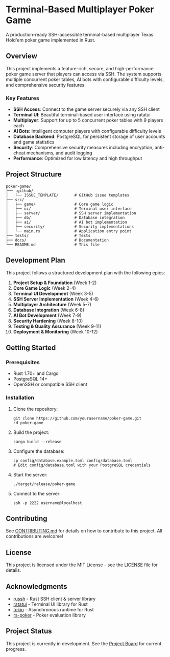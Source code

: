 # Terminal-Based Multiplayer Poker Game

A production-ready SSH-accessible terminal-based multiplayer Texas Hold'em poker game implemented in Rust.

## Overview

This project implements a feature-rich, secure, and high-performance poker game server that players can access via SSH. The system supports multiple concurrent poker tables, AI bots with configurable difficulty levels, and comprehensive security features.

### Key Features

- **SSH Access**: Connect to the game server securely via any SSH client
- **Terminal UI**: Beautiful terminal-based user interface using ratatui
- **Multiplayer**: Support for up to 5 concurrent poker tables with 9 players each
- **AI Bots**: Intelligent computer players with configurable difficulty levels
- **Database Backend**: PostgreSQL for persistent storage of user accounts and game statistics
- **Security**: Comprehensive security measures including encryption, anti-cheat mechanisms, and audit logging
- **Performance**: Optimized for low latency and high throughput

## Project Structure

```
poker-game/
├── .github/
│   └── ISSUE_TEMPLATE/       # GitHub issue templates
├── src/
│   ├── game/                 # Core game logic
│   ├── ui/                   # Terminal user interface
│   ├── server/               # SSH server implementation
│   ├── db/                   # Database integration
│   ├── ai/                   # AI bot implementation
│   ├── security/             # Security implementations
│   └── main.rs               # Application entry point
├── tests/                    # Tests
├── docs/                     # Documentation
└── README.md                 # This file
```

## Development Plan

This project follows a structured development plan with the following epics:

1. **Project Setup & Foundation** (Week 1-2)
2. **Core Game Logic** (Week 2-4)
3. **Terminal UI Development** (Week 3-5)
4. **SSH Server Implementation** (Week 4-6)
5. **Multiplayer Architecture** (Week 5-7)
6. **Database Integration** (Week 6-8)
7. **AI Bot Development** (Week 7-9)
8. **Security Hardening** (Week 8-10)
9. **Testing & Quality Assurance** (Week 9-11)
10. **Deployment & Monitoring** (Week 10-12)

## Getting Started

### Prerequisites

- Rust 1.70+ and Cargo
- PostgreSQL 14+
- OpenSSH or compatible SSH client

### Installation

1. Clone the repository:
   ```
   git clone https://github.com/yourusername/poker-game.git
   cd poker-game
   ```

2. Build the project:
   ```
   cargo build --release
   ```

3. Configure the database:
   ```
   cp config/database.example.toml config/database.toml
   # Edit config/database.toml with your PostgreSQL credentials
   ```

4. Start the server:
   ```
   ./target/release/poker-game
   ```

5. Connect to the server:
   ```
   ssh -p 2222 username@localhost
   ```

## Contributing

See [CONTRIBUTING.md](./CONTRIBUTING.md) for details on how to contribute to this project. All contributions are welcome!

## License

This project is licensed under the MIT License - see the [LICENSE](./LICENSE) file for details.

## Acknowledgments

- [russh](https://github.com/Eugeny/russh) - Rust SSH client & server library
- [ratatui](https://ratatui.rs) - Terminal UI library for Rust
- [tokio](https://tokio.rs) - Asynchronous runtime for Rust
- [rs-poker](https://github.com/elliottneilclark/rs-poker) - Poker evaluation library

## Project Status

This project is currently in development. See the [Project Board](https://github.com/yourusername/poker-game/projects/1) for current progress.
